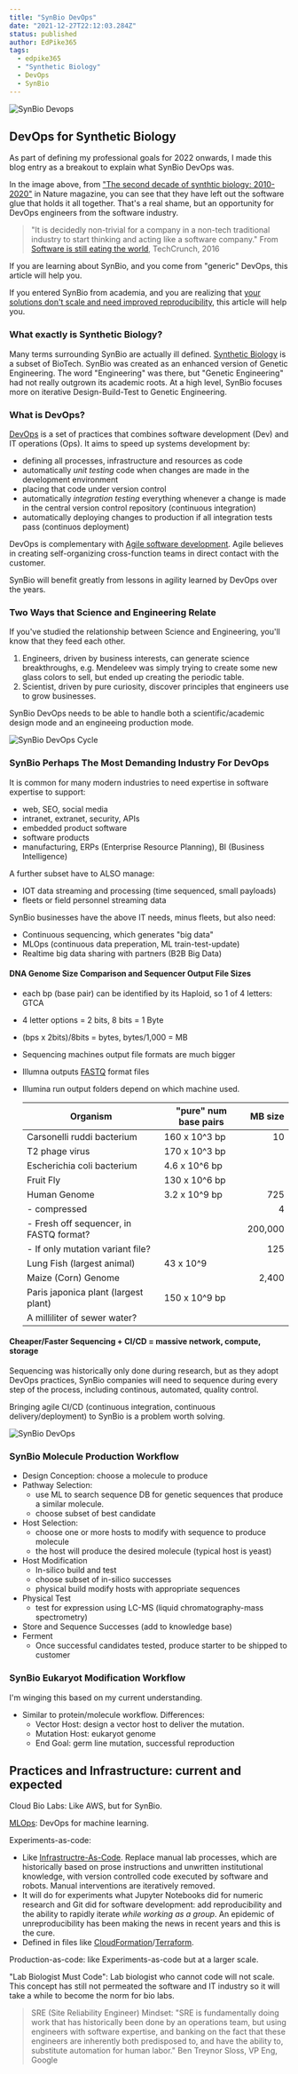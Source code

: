```yaml
---
title: "SynBio DevOps"
date: "2021-12-27T22:12:03.284Z"
status: published
author: EdPike365
tags:
  - edpike365
  - "Synthetic Biology"
  - DevOps
  - SynBio
---
```


![SynBio Devops](synbio-overview.webp)

## DevOps for Synthetic Biology

As part of defining my professional goals for 2022 onwards, I made this blog entry as a breakout to explain what SynBio DevOps was.

In the image above, from ["The second decade of synthtic biology: 2010-2020"](https://www.nature.com/articles/s41467-020-19092-2) in Nature magazine, you can see that they have left out the software glue that holds it all together. That's a real shame, but an opportunity for DevOps engineers from the software industry.

> "It is decidedly non-trivial for a company in a non-tech traditional industry to start thinking and acting like a software company." From [Software is still eating the world](https://techcrunch.com/2016/06/07/software-is-eating-the-world-5-years-later/), TechCrunch, 2016

If you are learning about SynBio, and you come from "generic" DevOps, this article will help you.

If you entered SynBio from academia, and you are realizing that [your solutions don't scale and need improved reproducibility](https://www.nature.com/articles/463288a), this article will help you.

### What exactly is Synthetic Biology?

Many terms surrounding SynBio are actually ill defined. [Synthetic Biology](https://www.ncbi.nlm.nih.gov/books/NBK535871/) is a subset of BioTech. SynBio was created as an enhanced version of Genetic Engineering. The word "Engineering" was there, but "Genetic Engineering" had not really outgrown its academic roots. At a high level, SynBio focuses more on iterative Design-Build-Test to Genetic Engineering.

### What is DevOps?

[DevOps](https://en.wikipedia.org/wiki/DevOps) is a set of practices that combines software development (Dev) and IT operations (Ops). It aims to speed up systems development by:

- defining all processes, infrastructure and resources as code
- automatically _unit testing_ code when changes are made in the development environment
- placing that code under version control
- automatically _integration testing_ everything whenever a change is made in the central version control repository (continuous integration)
- automatically deploying changes to production if all integration tests pass (continuos deployment)

DevOps is complementary with [Agile software development](https://en.wikipedia.org/wiki/Agile_software_development). Agile believes in creating self-organizing cross-function teams in direct contact with the customer.

SynBio will benefit greatly from lessons in agility learned by DevOps over the years.

### Two Ways that Science and Engineering Relate

If you've studied the relationship between Science and Engineering, you'll know that they feed each other.

1. Engineers, driven by business interests, can generate science breakthroughs, e.g. Mendeleev was simply trying to create some new glass colors to sell, but ended up creating the periodic table.
2. Scientist, driven by pure curiosity, discover principles that engineers use to grow businesses.

SynBio DevOps needs to be able to handle both a scientific/academic design mode and an engineeing production mode.

![SynBio DevOps Cycle](DBT-2.jpg)

### SynBio Perhaps The Most Demanding Industry For DevOps

It is common for many modern industries to need expertise in software expertise to support:

- web, SEO, social media
- intranet, extranet, security, APIs
- embedded product software
- software products
- manufacturing, ERPs (Enterprise Resource Planning), BI (Business Intelligence)

A further subset have to ALSO manage:

- IOT data streaming and processing (time sequenced, small payloads)
- fleets or field personnel streaming data

SynBio businesses have the above IT needs, minus fleets, but also need:

- Continuous sequencing, which generates "big data"
- MLOps (continuous data preperation, ML train-test-update)
- Realtime big data sharing with partners (B2B Big Data)

#### DNA Genome Size Comparison and Sequencer Output File Sizes

- each bp (base pair) can be identified by its Haploid, so 1 of 4 letters: GTCA
- 4 letter options = 2 bits, 8 bits = 1 Byte
- (bps x 2bits)/8bits = bytes, bytes/1,000 = MB
- Sequencing machines output file formats are much bigger
- Illumna outputs [FASTQ](https://support.illumina.com/bulletins/2018/01/approximate-sizes-of-sequencing-run-output-folders.html) format files
- Illumina run output folders depend on which machine used.

  | Organism                                | "pure" num base pairs | MB size |
  | --------------------------------------- | --------------------- | ------: |
  | Carsonelli ruddi bacterium              | 160 x 10^3 bp         |      10 |
  | T2 phage virus                          | 170 x 10^3 bp         |         |
  | Escherichia coli bacterium              | 4.6 x 10^6 bp         |         |
  | Fruit Fly                               | 130 x 10^6 bp         |         |
  | Human Genome                            | 3.2 x 10^9 bp         |     725 |
  | - compressed                            |                       |       4 |
  | - Fresh off sequencer, in FASTQ format? |                       | 200,000 |
  | - If only mutation variant file?        |                       |     125 |
  | Lung Fish (largest animal)              | 43 x 10^9             |         |
  | Maize (Corn) Genome                     |                       |   2,400 |
  | Paris japonica plant (largest plant)    | 150 x 10^9 bp         |         |
  | A milliliter of sewer water?            |                       |         |

#### Cheaper/Faster Sequencing + CI/CD = massive network, compute, storage

Sequencing was historically only done during research, but as they adopt DevOps practices, SynBio companies will need to sequence during every step of the process, including continous, automated, quality control.

Bringing agile CI/CD (continuous integration, continuous delivery/deployment) to SynBio is a problem worth solving.

![SynBio DevOps](DBT-1.jpg)

### SynBio Molecule Production Workflow

- Design Conception: choose a molecule to produce
- Pathway Selection:
  - use ML to search sequence DB for genetic sequences that produce a similar molecule.
  - choose subset of best candidate
- Host Selection:
  - choose one or more hosts to modify with sequence to produce molecule
  - the host will produce the desired molecule (typical host is yeast)
- Host Modification
  - In-silico build and test
  - choose subset of in-silico successes
  - physical build modify hosts with appropriate sequences
- Physical Test
  - test for expression using LC-MS (liquid chromatography-mass spectrometry)
- Store and Sequence Successes (add to knowledge base)
- Ferment
  - Once successful candidates tested, produce starter to be shipped to customer

### SynBio Eukaryot Modification Workflow

I'm winging this based on my current understanding.

- Similar to protein/molecule workflow. Differences:
  - Vector Host: design a vector host to deliver the mutation.
  - Mutation Host: eukaryot genome
  - End Goal: germ line mutation, successful reproduction

## Practices and Infrastructure: current and expected

Cloud Bio Labs: Like AWS, but for SynBio.

[MLOps](https://en.wikipedia.org/wiki/MLOps): DevOps for machine learning.

Experiments-as-code:

- Like [Infrastructre-As-Code](https://en.wikipedia.org/wiki/Infrastructure_as_code). Replace manual lab processes, which are historically based on prose instructions and unwritten institutional knowledge, with version controlled code executed by software and robots. Manual interventions are iteratively removed.
- It will do for experiments what Jupyter Notebooks did for numeric research and Git did for software development: add reproducibility and the ability to rapidly iterate _while working as a group_. An epidemic of unreproducibility has been making the news in recent years and this is the cure.
- Defined in files like [CloudFormation](https://aws.amazon.com/cloudformation/resources/templates/)/[Terraform](https://www.hashicorp.com/products/terraform?utm_campaign=22Q1_NA_TERRAFORMCLOUDGOOGLEADS_TRIAL&utm_source=GOOGLE&utm_medium=SEA-PD&utm_offer=TRIAL&gclid=CjwKCAiA5t-OBhByEiwAhR-hm2JTnjXCTT0kq30MMLui0dC4nNAAGUn9wM7uEMgshBv97cxCnYVb2RoCtuUQAvD_BwE).

Production-as-code: like Experiments-as-code but at a larger scale.

"Lab Biologist Must Code": Lab biologist who cannot code will not scale. This concept has still not permeated the software and IT industry so it will take a while to become the norm for bio labs.

> SRE (Site Reliability Engineer) Mindset: "SRE is fundamentally doing work that has historically been done by an operations team, but using engineers with software expertise, and banking on the fact that these engineers are inherently both predisposed to, and have the ability to, substitute automation for human labor." Ben Treynor Sloss, VP Eng, Google
